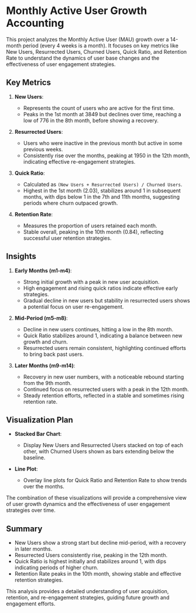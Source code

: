 # Monthly Active User Growth Accounting

This project analyzes the Monthly Active User (MAU) growth over a 14-month period (every 4 weeks is a month). It focuses on key metrics like New Users, Resurrected Users, Churned Users, Quick Ratio, and Retention Rate to understand the dynamics of user base changes and the effectiveness of user engagement strategies.

## Key Metrics

1. **New Users**: 
   - Represents the count of users who are active for the first time.
   - Peaks in the 1st month at 3849 but declines over time, reaching a low of 776 in the 8th month, before showing a recovery.

2. **Resurrected Users**: 
   - Users who were inactive in the previous month but active in some previous weeks.
   - Consistently rise over the months, peaking at 1950 in the 12th month, indicating effective re-engagement strategies.

3. **Quick Ratio**: 
   - Calculated as `(New Users + Resurrected Users) / Churned Users`.
   - Highest in the 1st month (2.03), stabilizes around 1 in subsequent months, with dips below 1 in the 7th and 11th months, suggesting periods where churn outpaced growth.

4. **Retention Rate**: 
   - Measures the proportion of users retained each month.
   - Stable overall, peaking in the 10th month (0.84), reflecting successful user retention strategies.

## Insights

1. **Early Months (m1-m4)**:
   - Strong initial growth with a peak in new user acquisition.
   - High engagement and rising quick ratios indicate effective early strategies.
   - Gradual decline in new users but stability in resurrected users shows a potential focus on user re-engagement.

2. **Mid-Period (m5-m8)**:
   - Decline in new users continues, hitting a low in the 8th month.
   - Quick Ratio stabilizes around 1, indicating a balance between new growth and churn.
   - Resurrected users remain consistent, highlighting continued efforts to bring back past users.

3. **Later Months (m9-m14)**:
   - Recovery in new user numbers, with a noticeable rebound starting from the 9th month.
   - Continued focus on resurrected users with a peak in the 12th month.
   - Steady retention efforts, reflected in a stable and sometimes rising retention rate.

## Visualization Plan

- **Stacked Bar Chart**: 
  - Display New Users and Resurrected Users stacked on top of each other, with Churned Users shown as bars extending below the baseline.
  
- **Line Plot**:
  - Overlay line plots for Quick Ratio and Retention Rate to show trends over the months.

The combination of these visualizations will provide a comprehensive view of user growth dynamics and the effectiveness of user engagement strategies over time.

## Summary

- New Users show a strong start but decline mid-period, with a recovery in later months.
- Resurrected Users consistently rise, peaking in the 12th month.
- Quick Ratio is highest initially and stabilizes around 1, with dips indicating periods of higher churn.
- Retention Rate peaks in the 10th month, showing stable and effective retention strategies.

This analysis provides a detailed understanding of user acquisition, retention, and re-engagement strategies, guiding future growth and engagement efforts.
